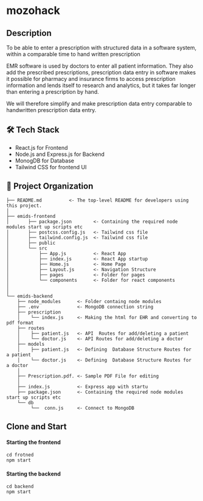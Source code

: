# mozohack

## Description

To be able to enter a prescription with structured data in a software system, within a comparable time to hand written prescription

EMR software is used by doctors to enter all patient information. They also add the prescribed prescriptions, prescription data entry in software makes it possible for pharmacy and insurance firms to access prescription information and lends itself to research and analytics, but it takes far longer than entering a prescription by hand.

We will therefore simplify and make prescription data entry comparable to handwritten prescription data entry.

## 🛠️ Tech Stack

- React.js for Frontend
- Node.js and Express.js for Backend
- MonogDB for Database
- Tailwind CSS for frontend UI

## 📂 Project Organization

    ├── README.md          <- The top-level README for developers using this project.
    │
    ├── emids-frontend
    │       ├── package.json        <- Containing the required node modules start up scripts etc
    │       ├── postcss.config.js   <- Tailwind css file
    │       ├── tailwind.config.js  <- Tailwind css file
    │       ├── public
    │       └── src
    │           ├── App.js          <- React App
    │           ├── index.js        <- React App startup
    │           ├── Home.js         <- Home Page
    │           ├── Layout.js       <- Navigation Structure
    │           ├── pages           <- Folder for pages
    │           └── components      <- Folder for react components
    │
    │
    └── emids-backend
        ├── node_modules      <- Folder containg node modules
        ├── .env              <- MongoDB connection string
        ├── prescription
        │    └── index.js     <- Making the html for EHR and converting to pdf format
        ├── routes
        │    ├── patient.js   <- API  Routes for add/deleting a patient
        │    └── doctor.js    <- API Routes for add/deleting a doctor
        ├── models
        │    ├── patient.js   <- Defining  Database Structure Routes for  a patient
        │    └── doctor.js    <- Defining  Database Structure Routes for  a doctor
        │
        ├── Prescription.pdf. <- Sample PDF File for editing
        │
        ├── index.js          <- Express app with startu
        ├── package.json      <- Containing the required node modules start up scripts etc
        └── db
             └──  conn.js     <- Connect to MongoDB


## Clone and Start

#### Starting the frontend

```
cd frotned
npm start
```

#### Starting the backend

```
cd backend
npm start
```
